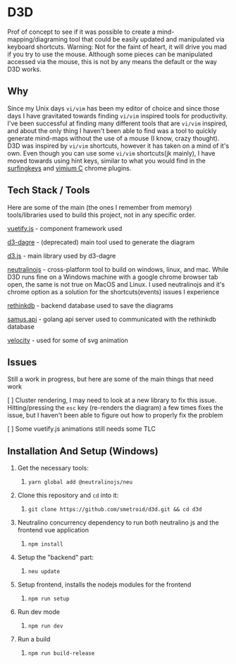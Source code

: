 # D3D

Prof of concept to see if it was possible to create a mind-mapping/diagraming tool that could be easily updated and manipulated via keyboard shortcuts. Warning: Not for the faint of heart, it will drive you mad if you try to use the mouse.  Although some pieces can be manipulated accessed via the mouse, this is not by any means the default or the way D3D works.

## Why

Since my Unix days `vi/vim` has been my editor of choice and since those days I have gravitated towards finding `vi/vim` inspired tools for productivity.  I've been successful at finding many different tools that are `vi/vim` inspired, and about the only thing I haven't been able to find was a tool to quickly generate mind-maps without the use of a mouse (I know, crazy thought).  D3D was inspired by `vi/vim` shortcuts, however it has taken on a mind of it's own. Even though you can use some `vi/vim` shortcuts(jk mainly), I have moved towards using hint keys, similar to what you would find in the [surfingkeys](https://chrome.google.com/webstore/detail/surfingkeys/gfbliohnnapiefjpjlpjnehglfpaknnc?hl=en-US) and [vimium C](https://chrome.google.com/webstore/detail/vimium-c-all-by-keyboard/hfjbmagddngcpeloejdejnfgbamkjaeg?hl=en) chrome plugins.

## Tech Stack / Tools

Here are some of the main (the ones I remember from memory) tools/libraries used to build this project, not in any specific order.

[vuetify.js](https://vuetifyjs.com/en/) - component framework used

[d3-dagre](https://github.com/dagrejs/dagre-d3) - (deprecated) main tool used to generate the diagram

[d3.js](https://d3js.org) - main library used by d3-dagre

[neutralinojs](https://neutralino.js.org) - cross-platform tool to build on windows, linux, and mac.  While D3D runs fine on a Windows machine with a google chrome browser tab open, the same is not true on MacOS and Linux.  I used neutralinojs and it's chrome option as a solution for the shortcuts(events) issues I experience

[rethinkdb](https://rethinkdb.com) - backend database used to save the diagrams

[samus.api]() - golang api server used to communicated with the rethinkdb database

[velocity](http://velocityjs.org/) - used for some of svg animation

## Issues

Still a work in progress, but here are some of the main things that need work

[ ] Cluster rendering, I may need to look at a new library to fix this issue.  Hitting/pressing the `esc` key (re-renders the diagram) a few times fixes the issue, but I haven't been able to figure out how to properly fix the problem

[ ] Some vuetify.js animations still needs some TLC

## Installation And Setup (Windows)

1. Get the necessary tools:
   1. `yarn global add @neutralinojs/neu`

2. Clone this repository and `cd` into it:
   1. `git clone https://github.com/smetroid/d3d.git && cd d3d`

3. Neutralino concurrency dependency to run both neutralino js and the frontend vue application
   1. `npm install`

4. Setup the "backend" part:
   1. `neu update`

5. Setup frontend, installs the nodejs modules for the frontend
   1. `npm run setup`

6. Run dev mode
   1. `npm run dev`

7. Run a build
   1. `npm run build-release`

